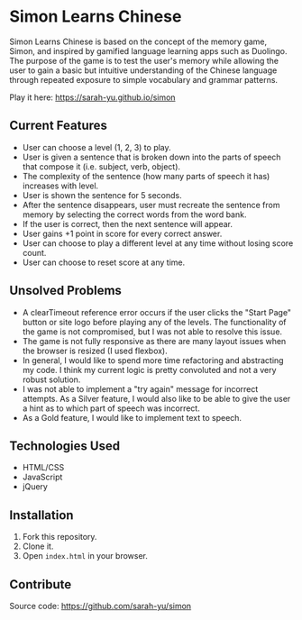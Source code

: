 # Simon Learns Chinese

Simon Learns Chinese is based on the concept of the memory game, Simon, and inspired by gamified language learning apps such as Duolingo. The purpose of the game is to test the user's memory while allowing the user to gain a basic but intuitive understanding of the Chinese language through repeated exposure to simple vocabulary and grammar patterns.

Play it here: https://sarah-yu.github.io/simon

## Current Features

- User can choose a level (1, 2, 3) to play.
- User is given a sentence that is broken down into the parts of speech that compose it (i.e. subject, verb, object).
- The complexity of the sentence (how many parts of speech it has) increases with level.
- User is shown the sentence for 5 seconds.
- After the sentence disappears, user must recreate the sentence from memory by selecting the correct words from the word bank.
- If the user is correct, then the next sentence will appear.
- User gains +1 point in score for every correct answer.
- User can choose to play a different level at any time without losing score count.
- User can choose to reset score at any time.


## Unsolved Problems

- A clearTimeout reference error occurs if the user clicks the "Start Page" button or site logo before playing any of the levels. The functionality of the game is not compromised, but I was not able to resolve this issue.
- The game is not fully responsive as there are many layout issues when the browser is resized (I used flexbox).
- In general, I would like to spend more time refactoring and abstracting my code. I think my current logic is pretty convoluted and not a very robust solution.
- I was not able to implement a "try again" message for incorrect attempts. As a Silver feature, I would also like to be able to give the user a hint as to which part of speech was incorrect.
- As a Gold feature, I would like to implement text to speech.


## Technologies Used

- HTML/CSS
- JavaScript
- jQuery


## Installation

1. Fork this repository.
2. Clone it.
3. Open ```index.html``` in your browser.


## Contribute

Source code: https://github.com/sarah-yu/simon
